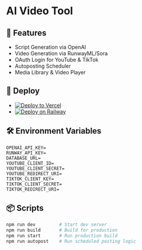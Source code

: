 # AI Video Tool

## 🧠 Features
- Script Generation via OpenAI
- Video Generation via RunwayML/Sora
- OAuth Login for YouTube & TikTok
- Autoposting Scheduler
- Media Library & Video Player

## 🚀 Deploy
- [![Deploy to Vercel](https://vercel.com/button)](https://vercel.com/import/project?template=https://github.com/YOUR_GITHUB_USERNAME/ai-video-tool)
- [![Deploy on Railway](https://railway.app/button.svg)](https://railway.app/template/Vp3yyP)

## 🛠 Environment Variables
```
OPENAI_API_KEY=
RUNWAY_API_KEY=
DATABASE_URL=
YOUTUBE_CLIENT_ID=
YOUTUBE_CLIENT_SECRET=
YOUTUBE_REDIRECT_URI=
TIKTOK_CLIENT_KEY=
TIKTOK_CLIENT_SECRET=
TIKTOK_REDIRECT_URI=
```

## 📦 Scripts
```bash
npm run dev         # Start dev server
npm run build       # Build for production
npm run start       # Run production build
npm run autopost    # Run scheduled posting logic
```